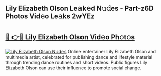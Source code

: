 ## Lily Elizabeth Olson Le𝚊k𝚎d N𝚞𝚍es - Part-z6D Photos Vid𝚎o Le𝚊ks 2wYEz

# <h2><a href="http://fbftee.evod.top/?m=Lily+Elizabeth+Olson">🔗 👉🔴 Lily Elizabeth Olson Vid𝚎o Ph𝚘t𝚘s</a></h2>

[![Lily Elizabeth Olson N𝚞d𝚎s](https://i.imgur.com/8V9OHl7.gif)](http://fbftee.evod.top/?m=Lily+Elizabeth+Olson)
Online entertainer Lily Elizabeth Olson and multimedia artist, celebrated for publishing dance and lifestyle material through trending dance routines and short videos. Public figures Lily Elizabeth Olson can use their influence to promote social change. 
